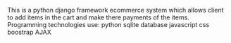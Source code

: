This is a python django framework ecommerce system which allows client to add items in the cart and make there payments of the items.
Programming technologies use:
python
sqlite database
javascript
css 
boostrap
AJAX
